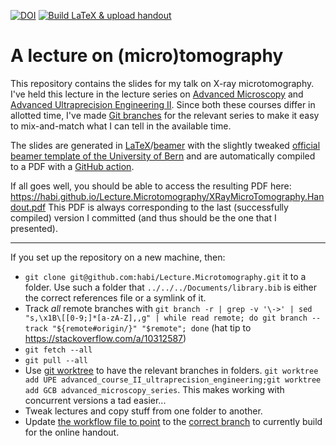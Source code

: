 [![DOI](https://zenodo.org/badge/162259004.svg)](https://zenodo.org/badge/latestdoi/162259004) [![Build LaTeX & upload handout](https://github.com/habi/Lecture.Microtomography/actions/workflows/latex.yaml/badge.svg)](https://github.com/habi/Lecture.Microtomography/actions/workflows/latex.yaml)

# A lecture on (micro)tomography

This repository contains the slides for my talk on X-ray microtomography.
I've held this lecture in the lecture series on [Advanced Microscopy](https://www.mic.unibe.ch/studies/lecture_series_on_advanced_microscopy/) and [Advanced Ultraprecision Engineering II](https://www.philnat.unibe.ch/studies/study_programs/master_s_in_precision_engineering/index_eng.html).
Since both these courses differ in allotted time, I've made [Git branches](https://github.com/habi/Lecture.Microtomography/branches) for the relevant series to make it easy to mix-and-match what I can tell in the available time.

The slides are generated in [LaTeX](https://www.latex-project.org/)/[beamer](https://bitbucket.org/rivanvx/beamer/wiki/Home) with the slightly tweaked [official beamer template of the University of Bern](http://intern.unibe.ch/dienstleistungen/corporate_design_und_vorlagen/praesentationen/index_ger.html) and are automatically compiled to a PDF with a [GitHub action](https://github.com/xu-cheng/latex-action).

If all goes well, you should be able to access the resulting PDF here: https://habi.github.io/Lecture.Microtomography/XRayMicroTomography.Handout.pdf
This PDF is always corresponding to the last (successfully compiled) version I committed (and thus should be the one that I presented).

----

If you set up the repository on a new machine, then:
- `git clone git@github.com:habi/Lecture.Microtomography.git` it to a folder. Use such a folder that `../../../Documents/library.bib` is either the correct references file or a symlink of it.
- Track *all* remote branches with `git branch -r | grep -v '\->' | sed "s,\x1B\[[0-9;]*[a-zA-Z],,g" | while read remote; do git branch --track "${remote#origin/}" "$remote"; done` (hat tip to https://stackoverflow.com/a/10312587)
- `git fetch --all`
- `git pull --all`
- Use [git worktree](https://git-scm.com/docs/git-worktree) to have the relevant branches in folders.
  `git worktree add UPE advanced_course_II_ultraprecision_engineering;git worktree add GCB advanced_microscopy_series`.
  This makes working with concurrent versions a tad easier...
- Tweak lectures and copy stuff from one folder to another.
- Update [the workflow file to point](https://github.com/habi/Lecture.Microtomography/blob/main/.github/workflows/latex.yaml) to the [correct branch](https://github.com/habi/Lecture.Microtomography/branches) to currently build for the online handout.
